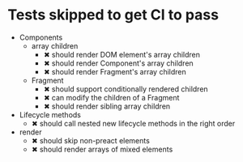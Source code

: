 # Tests skipped to get CI to pass

- Components
	- array children
		- ✖ should render DOM element's array children
		- ✖ should render Component's array children
		- ✖ should render Fragment's array children
	- Fragment
		- ✖ should support conditionally rendered children
		- ✖ can modify the children of a Fragment
		- ✖ should render sibling array children
- Lifecycle methods
	- ✖ should call nested new lifecycle methods in the right order
- render
	- ✖ should skip non-preact elements
	- ✖ should render arrays of mixed elements

